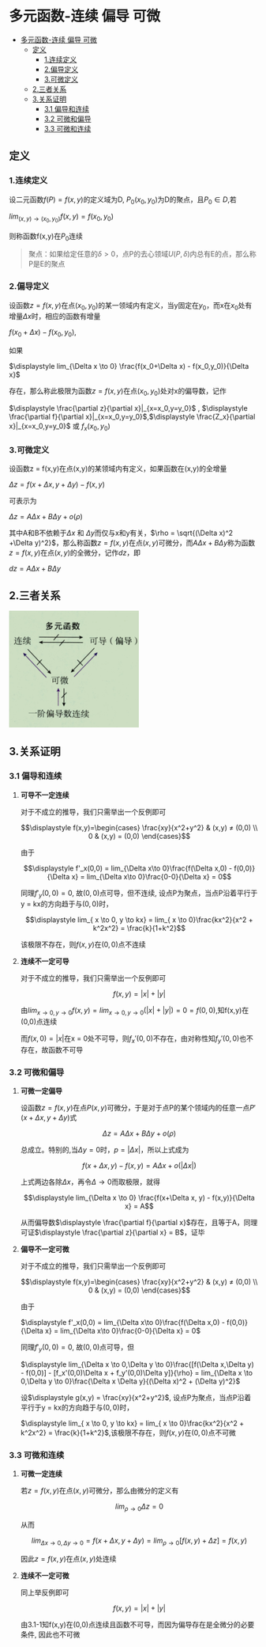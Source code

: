 # 多元函数-连续 偏导 可微

- [多元函数-连续 偏导 可微](#多元函数-连续-偏导-可微)
  - [定义](#定义)
    - [1.连续定义](#1连续定义)
    - [2.偏导定义](#2偏导定义)
    - [3.可微定义](#3可微定义)
  - [2.三者关系](#2三者关系)
  - [3.关系证明](#3关系证明)
    - [3.1 偏导和连续](#31-偏导和连续)
    - [3.2 可微和偏导](#32-可微和偏导)
    - [3.3 可微和连续](#33-可微和连续)

## 定义

### 1.连续定义

设二元函数$f(P) = f(x,y)$的定义域为D, $P_0(x_0,y_0)$为D的聚点，且$P_0 \in D$,若

$\displaystyle lim_{(x,y)\to(x_0,y_0)}f(x,y) = f(x_0,y_0)$

则称函数f(x,y)在$P_0$连续

> 聚点：如果给定任意的$\delta > 0$，点P的去心领域$U(P,\delta)$内总有E的点，那么称P是E的聚点

### 2.偏导定义

设函数$z=f(x,y)$在点$(x_0,y_0)$的某一领域内有定义，当y固定在$y_0$，而x在$x_0$处有增量$\Delta x$时，相应的函数有增量

$\displaystyle f(x_0+\Delta x) - f(x_0,y_0)$,

如果

$\displaystyle lim_{\Delta x \to 0} \frac{f(x_0+\Delta x) - f(x_0,y_0)}{\Delta x}$

存在，那么称此极限为函数$z = f(x,y)$在点$(x_0,y_0)$处对x的偏导数，记作

$\displaystyle \frac{\partial z}{\partial x}|_{x=x_0,y=y_0}$ , $\displaystyle \frac{\partial f}{\partial x}|_{x=x_0,y=y_0}$,$\displaystyle \frac{Z_x}{\partial x}|_{x=x_0,y=y_0}$ 或 $f_x(x_0,y_0)$

### 3.可微定义

设函数z = f(x,y)在点(x,y)的某领域内有定义，如果函数在(x,y)的全增量

$\Delta z = f(x+\Delta x, y+\Delta y) - f(x,y)$

可表示为

$\Delta z = A\Delta x + B\Delta y + o(\rho)$

其中A和B不依赖于$\Delta x$ 和 $\Delta y$而仅与x和y有关，$\rho = \sqrt{(\Delta x)^2 +\Delta y)^2}$，那么称函数$z = f(x,y)$在点$(x,y)$可微分，而$A\Delta x + B\Delta y$称为函数$z = f(x,y)$在点$(x,y)$的全微分，记作$dz$，即

$dz = A\Delta x + B\Delta y$

## 2.三者关系

![20220419201405](https://raw.githubusercontent.com/Logible/Image/main/note_image/20220419201405.png)

## 3.关系证明

### 3.1 偏导和连续

1. **可导不一定连续**

    对于不成立的推导，我们只需举出一个反例即可

    $$\displaystyle f(x,y)=\begin{cases}
    \frac{xy}{x^2+y^2} & (x,y) ≠ (0,0) \\
    0 & (x,y) = (0,0)
    \end{cases}$$

    由于

    $$\displaystyle f'_x(0,0) = lim_{\Delta x\to 0}\frac{f(\Delta x,0) - f(0,0)}{\Delta x} = lim_{\Delta x\to 0}\frac{0-0}{\Delta x} = 0$$

    同理$\displaystyle f'_y(0,0) = 0$, 故$(0,0)$点可导，但不连续, 设点P为聚点，当点P沿着平行于y = kx的方向趋于与$(0,0)$时，

    $$\displaystyle lim_{ x \to 0, y \to kx} = lim_{ x \to 0}\frac{kx^2}{x^2 + k^2x^2} = \frac{k}{1+k^2}$$

    该极限不存在，则$f(x,y)$在$(0,0)$点不连续

2. **连续不一定可导**

    对于不成立的推导，我们只需举出一个反例即可

    $$\displaystyle f(x,y) = |x| + |y|$$

    由$lim_{x\to0,y\to0}f(x,y) = lim_{x\to0,y\to0}(|x|+|y|) = 0 = f(0,0)$,知f(x,y)在(0,0)点连续

    而$f(x,0) = |x|$在x = 0处不可导，则$f_x'(0,0)$不存在，由对称性知$f_y'(0,0)$也不存在，故函数不可导

### 3.2 可微和偏导

1. **可微一定偏导**

    设函数$z=f(x,y)$在点$P(x,y)$可微分，于是对于点P的某个领域内的任意一点$P'(x+\Delta x,y+\Delta y)$式

    $$\Delta z = A\Delta x + B\Delta y + o(\rho)$$

    总成立。特别的,当$\Delta y = 0$时，$p=|\Delta x|$，所以上式成为

    $$f(x+\Delta x, y) - f(x,y) = A\Delta x + o(|\Delta x|)$$

    上式两边各除$\Delta x$，再令$\Delta \to 0$而取极限，就得

    $$\displaystyle lim_{\Delta x \to 0} \frac{f(x+\Delta x, y) - f(x,y)}{\Delta x} = A$$

    从而偏导数$\displaystyle \frac{\partial f}{\partial x}$存在，且等于A，同理可证$\displaystyle  \frac{\partial z}{\partial x} = B$，证毕

2. **偏导不一定可微**

    对于不成立的推导，我们只需举出一个反例即可

    $$\displaystyle f(x,y)=\begin{cases}
    \frac{xy}{x^2+y^2} & (x,y) ≠ (0,0) \\
    0 & (x,y) = (0,0)
    \end{cases}$$

    由于

    $\displaystyle f'_x(0,0) = lim_{\Delta x\to 0}\frac{f(\Delta x,0) - f(0,0)}{\Delta x} = lim_{\Delta x\to 0}\frac{0-0}{\Delta x} = 0$

    同理$\displaystyle f'_y(0,0) = 0$, 故$(0,0)$点可导，但

    $\displaystyle lim_{\Delta x \to 0,\Delta y \to 0}\frac{[f(\Delta x,\Delta y) - f(0,0)] - [f_x'(0,0)\Delta x + f_y'(0,0)\Delta y]}{\rho} = lim_{\Delta x \to 0,\Delta y \to 0}\frac{\Delta x \Delta y}{(\Delta x)^2 + (\Delta y)^2}$

    设$\displaystyle g(x,y) = \frac{xy}{x^2+y^2}$, 设点P为聚点，当点P沿着平行于y = kx的方向趋于与$(0,0)$时，

    $\displaystyle lim_{ x \to 0, y \to kx} = lim_{ x \to 0}\frac{kx^2}{x^2 + k^2x^2} = \frac{k}{1+k^2}$,该极限不存在，则$f(x,y)$在$(0,0)$点不可微

### 3.3 可微和连续

1. **可微一定连续**

    若$z = f(x,y)$在点$(x,y)$可微分，那么由微分的定义有

    $$lim_{\rho \to 0}\Delta z = 0$$

    从而

    $$lim_{\Delta x \to 0,\Delta y \to 0}= f(x+\Delta x, y+\Delta y) = lim_{\rho \to 0}[f(x,y) + \Delta z] = f(x,y)$$

    因此$z = f(x,y)$在点$(x,y)$处连续

2. **连续不一定可微**

    同上举反例即可

    $$\displaystyle f(x,y) = |x| + |y|$$

    由3.1-1知f(x,y)在(0,0)点连续且函数不可导，而因为偏导存在是全微分的必要条件, 因此也不可微
